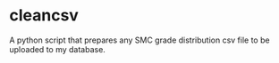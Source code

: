 # cleancsv
 A python script that prepares any SMC grade distribution csv file to be uploaded to my database.
